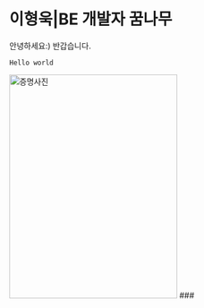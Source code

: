 # 이형욱|BE 개발자 꿈나무

안녕하세요:) 반갑습니다.

```Hello world```

<img src="https://github.com/user-attachments/assets/49ed6a9a-ce2c-4767-b5b6-2f08d460e6b9" width="300" height="400" alt="증명사진">
### 
